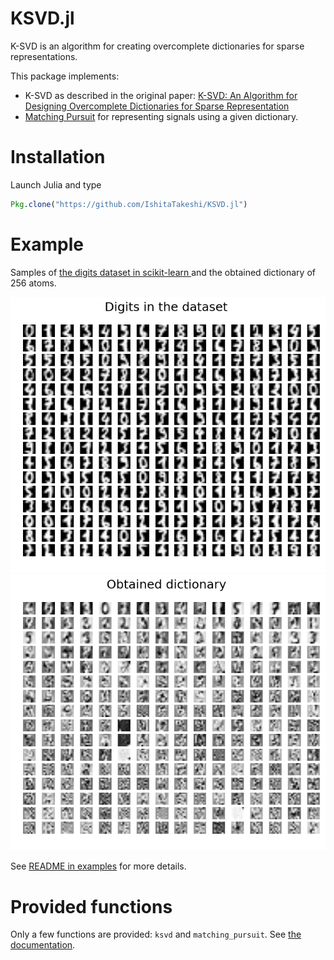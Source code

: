 # KSVD.jl

K-SVD is an algorithm for creating overcomplete dictionaries for sparse representations.  

This package implements:

* K-SVD as described in the original paper: [K-SVD: An Algorithm for Designing Overcomplete Dictionaries for Sparse Representation](http://www.cs.technion.ac.il/~freddy/papers/120.pdf)
* [Matching Pursuit](https://en.wikipedia.org/wiki/Matching_pursuit) for representing signals using a given dictionary.

# Installation
Launch Julia and type

```julia
Pkg.clone("https://github.com/IshitaTakeshi/KSVD.jl")
```

# Example
Samples of [the digits dataset in scikit-learn ](http://scikit-learn.org/stable/auto_examples/datasets/plot_digits_last_image.html) and the obtained dictionary of 256 atoms.

![images](examples/digit_images.png)
![digits256](examples/digits256.png)

See [README in examples](examples/README.md) for more details.

# Provided functions

Only a few functions are provided: `ksvd` and `matching_pursuit`.
See [the documentation](docs/build/index.md).
